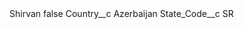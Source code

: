 <?xml version="1.0" encoding="UTF-8"?>
<CustomMetadata xmlns="http://soap.sforce.com/2006/04/metadata" xmlns:xsi="http://www.w3.org/2001/XMLSchema-instance" xmlns:xsd="http://www.w3.org/2001/XMLSchema">
    <label>Shirvan</label>
    <protected>false</protected>
    <values>
        <field>Country__c</field>
        <value xsi:type="xsd:string">Azerbaijan</value>
    </values>
    <values>
        <field>State_Code__c</field>
        <value xsi:type="xsd:string">SR</value>
    </values>
</CustomMetadata>
